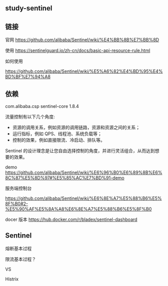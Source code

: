 
## study-sentinel
## 链接

官网    https://github.com/alibaba/Sentinel/wiki/%E4%BB%8B%E7%BB%8D

使用
https://sentinelguard.io/zh-cn/docs/basic-api-resource-rule.html

如何使用

https://github.com/alibaba/Sentinel/wiki/%E5%A6%82%E4%BD%95%E4%BD%BF%E7%94%A8

## 依赖

<dependency>
<groupId>com.alibaba.csp</groupId>
<artifactId>sentinel-core</artifactId>
<version>1.8.4</version>
</dependency>



流量控制有以下几个角度:

- 资源的调用关系，例如资源的调用链路，资源和资源之间的关系；
- 运行指标，例如 QPS、线程池、系统负载等；
- 控制的效果，例如直接限流、冷启动、排队等。

Sentinel 的设计理念是让您自由选择控制的角度，并进行灵活组合，从而达到想要的效果。



demo https://github.com/alibaba/Sentinel/wiki/%E6%96%B0%E6%89%8B%E6%8C%87%E5%8D%97#%E5%85%AC%E7%BD%91-demo



服务端控制台

https://github.com/alibaba/Sentinel/wiki/%E6%8E%A7%E5%88%B6%E5%8F%B0#2-%E5%90%AF%E5%8A%A8%E6%8E%A7%E5%88%B6%E5%8F%B0

docer 版本
https://hub.docker.com/r/bladex/sentinel-dashboard



## Sentinel

熔断基本过程



限流基本过程？



VS 

Histrix



